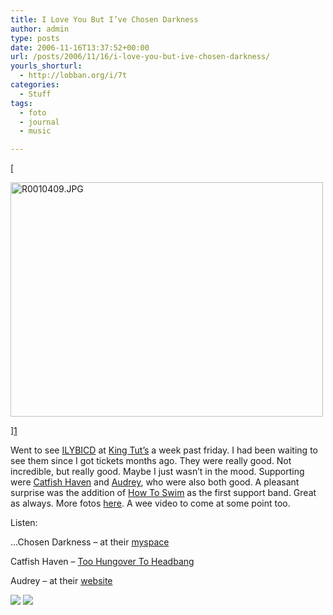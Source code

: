 ```yaml
---
title: I Love You But I’ve Chosen Darkness
author: admin
type: posts
date: 2006-11-16T13:37:52+00:00
url: /posts/2006/11/16/i-love-you-but-ive-chosen-darkness/
yourls_shorturl:
  - http://lobban.org/i/7t
categories:
  - Stuff
tags:
  - foto
  - journal
  - music

---
```

[
  
<img alt="R0010409.JPG" height="375" src="https://lobban.org/wp-content/uploads/2011/06/297527469_3151162880.jpg" width="500" />
  
][1] 

Went to see <a href="http://www.chosendarkness.com/" target="_blank">ILYBICD</a> at <a href="http://www.kingtuts.co.uk/" target="_blank">King Tut’s</a> a week past friday. I had been waiting to see them since I got tickets months ago. They were really good. Not incredible, but really good. Maybe I just wasn’t in the mood. Supporting were <a href="http://www.catfishhaven.com/" target="_blank">Catfish Haven</a> and <a href="http://www.audrey.se/" target="_blank">Audrey</a>, who were also both good. A pleasant surprise was the addition of <a href="http://www.howtoswim.net/" target="_blank">How To Swim</a> as the first support band. Great as always. More fotos <a href="http://flickr.com/photos/nonimage/sets/72157594376459701/" target="_blank">here</a>. A wee video to come at some point too.

Listen:

…Chosen Darkness &#8211; at their <a href="http://www.myspace.com/chosendarkness" target="_blank">myspace</a>

Catfish Haven &#8211; <a href="http://www.catfishhaven.com/sounds-vids/TooHungovertoHeadbang.mp3" target="_blank">Too Hungover To Headbang</a>

Audrey &#8211; at their <a href="http://www.audrey.se/" target="_blank">website</a>

<div class="feedflare">
  <a href="http://feeds.feedburner.com/~f/nonimage?a=7gtrAZX7"><img src="https://feeds.feedburner.com/~f/nonimage?i=7gtrAZX7" /></a> <a href="http://feeds.feedburner.com/~f/nonimage?a=094dVoYG"><img src="https://feeds.feedburner.com/~f/nonimage?i=094dVoYG" /></a>
</div>

 [1]: http://www.flickr.com/photos/nonimage/297527469/ "Photo Sharing"